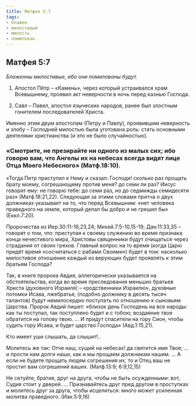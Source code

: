 ```yaml
---
title: Матфея 5:7 
tags: 
- блажен
- милостивый
- милость
- помилован
---
```


## Матфея 5:7

*Блаженны милостивые, ибо они помилованы будут.*

1. Апостол Пётр – «Камень», через который устраивался храм Всевышнему, проявил акт неверности в ночь перед казнью Господа. 

2. Савл – Павел, апостол языческих народов, ранее был злостным гонителем последователей Христа.

Именно этим двум апостолам  (Петру и Павлу), проявившим неверность и злобу – Господней милостью была уготована роль: стать основными деятелями христианства (и это не было случайностью). 

### «Смотрите, не презирайте ни одного из малых сих; ибо говорю вам, что Ангелы их на небесах всегда видят лице Отца Моего Небесного» (Матф.18:10).

«Тогда Петр приступил к Нему и сказал: Господи! сколько раз прощать брату моему, согрешающему против меня? до семи ли раз?  Иисус говорит ему: не говорю тебе: до семи раз, но до седмижды семидесяти раз» (Матф.18:21,22). Следующая за этими словами притча о двух должниках указывает на то, что перед Всевышним: «нет человека праведного на земле, который делал бы добро и не грешил бы» (Еккл.7:20). 

Пророчества из Иер.30:11-16,23,24;  Михей.7:5-10,15-19;  Дан.11:33,35 – говорят о том, что: приступая к своему служению во время признака конца нечестивого мира, Христовы священники будут очищаться через страдания от своих грехов. Главный вопрос на то время (когда Царю придёт время «сосчитаться с рабами Своими») будет в том: насколько милостивое отношение каждый из верующих будет проявлять к этим братьям Господа?

Так, в книге пророка Авдия, аллегорически указывается на обстоятельства, когда во время преследования меньших братьев Христа (духовного Израиля) – «родственники Израилю», духовные потомки Исава, лжебратья, (подобно должнику в десять тысяч талантов)  будут немилосердно поступать по отношению к сыновьям Царства. Пророк Авдий пишет: «близок день Господень на все народы: как ты поступал, так поступлено будет и с тобою; воздаяние твое обратится на голову твою. … И придут спасители на гору Сион, чтобы судить гору Исава, и будет царство Господа» (Авд.1:15,21). 

Кто имеет уши слышать, да слышит!..

Молитесь же так: Отче наш, сущий на небесах! да святится имя Твое; … и прости нам долги наши, как и мы прощаем должникам нашим.  … А если не будете прощать людям согрешения их, то и Отец ваш не простит вам согрешений ваших. (Матф.13:9; 6:9,12,15) 

Не сетуйте, братия, друг на друга, чтобы не быть осужденными: вот, Судия стоит у дверей. … Признавайтесь друг пред другом в проступках и молитесь друг за друга, чтобы исцелиться: много может усиленная молитва праведного. (Иак.5:9,16)